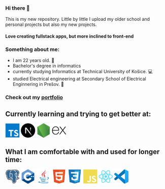 ### Hi there 👋

This is my new repository. Little by little I upload my older school and personal projects but also my new projects.  

#### Love creating fullstack apps, but more inclined to front-end

### Something about me:  
- I am 22 years old. 🧔
- Bachelor's degree in informatics
- currently studying Informatics at Technical University of Košice. 💻  
- studied Electrical engineering at Secondary School of Electrical Enginnering in Prešov. 🔌  


### Check out my [portfolio](https://8krism.github.io/) 

## Currently learning and trying to get better at:
<div>
  <img src="https://github.com/devicons/devicon/blob/master/icons/typescript/typescript-original.svg" width="45px" height="45px"/>
  <img src="https://github.com/devicons/devicon/blob/master/icons/nextjs/nextjs-original.svg" width="45px" height="45px"/>
  <img src="https://github.com/devicons/devicon/blob/master/icons/nodejs/nodejs-original.svg" width="45px" height="45px"/>
  <img src="https://github.com/devicons/devicon/blob/master/icons/express/express-original.svg" width="45px" height="45px"/>
</div>

## What I am comfortable with and used for longer time:
<div>
  <img src="https://github.com/devicons/devicon/blob/master/icons/postgresql/postgresql-original.svg" width="45px" height="45px"/>
  <img src="https://github.com/devicons/devicon/blob/master/icons/cplusplus/cplusplus-original.svg" width="45px" height="45px"/>
  <img src="https://github.com/devicons/devicon/blob/master/icons/java/java-original.svg" width="45px" height="45px"/>
  <img src="https://github.com/devicons/devicon/blob/master/icons/html5/html5-original.svg" width="45px" height="45px"/>
  <img src="https://github.com/devicons/devicon/blob/master/icons/css3/css3-original.svg" width="45px" height="45px"/>
  <img src="https://github.com/devicons/devicon/blob/master/icons/javascript/javascript-plain.svg" width="45px" height="45px"/>
   <img src="https://github.com/devicons/devicon/blob/master/icons/react/react-original.svg" width="45px" height="45px"/>
  <img src="https://github.com/devicons/devicon/blob/master/icons/vscode/vscode-original.svg" width="45px" height="45px"/>
